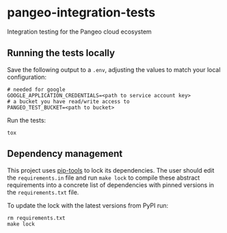 # pangeo-integration-tests
Integration testing for the Pangeo cloud ecosystem

## Running the tests locally

Save the following output to a `.env`, adjusting the values to match your local
configuration:
```
# needed for google
GOOGLE_APPLICATION_CREDENTIALS=<path to service account key>
# a bucket you have read/write access to
PANGEO_TEST_BUCKET=<path to bucket>
```

Run the tests:

	tox

## Dependency management

This project uses [pip-tools](https://github.com/jazzband/pip-tools) to lock
its dependencies. The user should edit the `requirements.in` file and run `make
lock` to compile these abstract requirements into a concrete list of
dependencies with pinned versions in the `requirements.txt` file.

To update the lock with the latest versions from PyPI run:

	rm requirements.txt
	make lock
